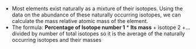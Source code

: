
- Most elements exist naturally as a mixture of their isotopes. Using the data on the abundance of these naturally occurring isotopes, we can calculate the mass relative atomic mass of the element.    
- The formula:
    **Percentage of Isotope number 1** * **Its mass** + isotope 2 +...
    divided by
    number of total isotopes
so it is the average of the naturally occurring isotopes and their masses